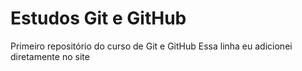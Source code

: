 # Estudos Git e GitHub
 Primeiro repositório do curso de Git e GitHub
Essa linha eu adicionei diretamente no site
